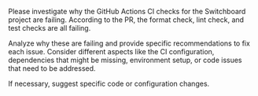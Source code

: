 Please investigate why the GitHub Actions CI checks for the Switchboard project are failing. According to the PR, the format check, lint check, and test checks are all failing. 

Analyze why these are failing and provide specific recommendations to fix each issue. Consider different aspects like the CI configuration, dependencies that might be missing, environment setup, or code issues that need to be addressed. 

If necessary, suggest specific code or configuration changes.
